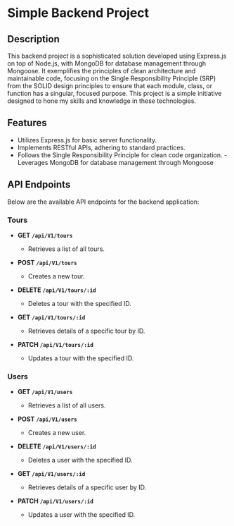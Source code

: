 # Simple Backend Project

## Description

This backend project is a sophisticated solution developed using Express.js on top of Node.js, with MongoDB for database management through Mongoose. It exemplifies the principles of clean architecture and maintainable code, focusing on the Single Responsibility Principle (SRP) from the SOLID design principles to ensure that each module, class, or function has a singular, focused purpose. This project is a simple initiative designed to hone my skills and knowledge in these technologies.
## Features
- Utilizes Express.js for basic server functionality.
- Implements RESTful APIs, adhering to standard practices.
- Follows the Single Responsibility Principle for clean code organization.
-Leverages MongoDB for database management through Mongoose

## API Endpoints

Below are the available API endpoints for the backend application:

### Tours

- **GET `/api/V1/tours`**
  - Retrieves a list of all tours.

- **POST `/api/V1/tours`**
  - Creates a new tour.

- **DELETE `/api/V1/tours/:id`**
  - Deletes a tour with the specified ID.

- **GET `/api/V1/tours/:id`**
  - Retrieves details of a specific tour by ID.

- **PATCH `/api/V1/tours/:id`**
  - Updates a tour with the specified ID.

### Users

- **GET `/api/V1/users`**
  - Retrieves a list of all users.

- **POST `/api/V1/users`**
  - Creates a new user.

- **DELETE `/api/V1/users/:id`**
  - Deletes a user with the specified ID.

- **GET `/api/V1/users/:id`**
  - Retrieves details of a specific user by ID.

- **PATCH `/api/V1/users/:id`**
  - Updates a user with the specified ID.
